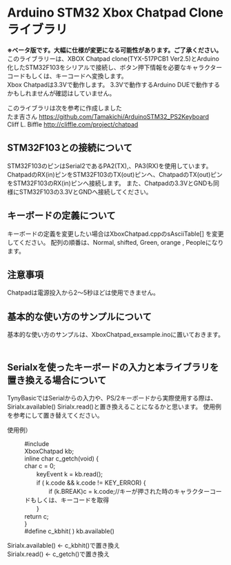 # Arduino STM32 Xbox Chatpad Clone ライブラリ   
**※ベータ版です。大幅に仕様が変更になる可能性があります。ご了承ください。**  
このライブラリーは、XBOX Chatpad clone(TYX-517PCB1 Ver2.5)とArduino化したSTM32F103をシリアルで接続し、ボタン押下情報を必要なキャラクターコードもしくは、キーコードへ変換します。  
Xbox Chatpadは3.3Vで動作します。
3.3Vで動作するArduino DUEで動作するかもしれませんが確認はしていません。

このライブラリは次を参考に作成しました  
	たま吉さん      https://github.com/Tamakichi/ArduinoSTM32_PS2Keyboard  
	Cliff L. Biffle http://cliffle.com/project/chatpad  
  
## STM32F103との接続について ##
STM32F103のピンはSerial2であるPA2(TX),、PA3(RX)を使用しています。 
ChatpadのRX(in)ピンをSTM32F103のTX(out)ピンへ、ChatpadのTX(out)ピンをSTM32F103のRX(in)ピンへ接続します。 
また、Chatpadの3.3VとGNDも同様にSTM32F103の3.3VとGNDへ接続してください。 
  
## キーボードの定義について ##  
キーボードの定義を変更したい場合はXboxChatpad.cppのsAsciiTable[] を変更してください。
配列の順番は、Normal, shifted, Green, orange , Peopleになります。

## 注意事項 ##  
Chatpadは電源投入から2～5秒ほどは使用できません。
　　
## 基本的な使い方のサンプルについて ##  
基本的な使い方のサンプルは、XboxChatpad_exsample.inoに置いておきます。 
　　
## Serialxを使ったキーボードの入力と本ライブラリを置き換える場合について ##  
TynyBasicではSerialからの入力や、PS/2キーボードから実際使用する際は、Sirialx.available() Sirialx.read()と置き換えることになるかと思います。 
使用例を参考にして置き替えてください。 

使用例）
<dl>
<dd>#include <XboxChatpad.h></dd>
<dd>XboxChatpad kb;</dd>
<dd>inline char c_getch(void) {</dd>
<dd>char c = 0;</dd>
<dd>　　keyEvent k = kb.read();</dd>
<dd>　　if ( k.code && k.code != KEY_ERROR) {</dd>
<dd>　　　　if (k.BREAK)c = k.code;//キーが押された時のキャラクターコードもしくは、キーコードを取得</dd>
<dd>　　}</dd>
<dd>return c;</dd>
<dd>}</dd>
<dd>#define c_kbhit( ) kb.available()</dd>
</dl>
  
Sirialx.available() ← c_kbhit()で置き換え  
Sirialx.read()      ← c_getch()で置き換え  


